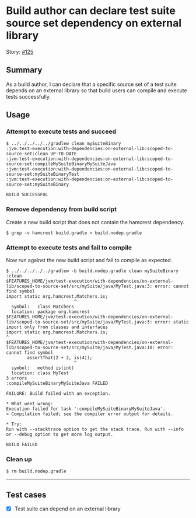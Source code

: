 # Build author can declare test suite source set dependency on external library

Story: [#125](https://github.com/gradle/langos/issues/125)

## Summary
As a build author, I can declare that a specific source set of a test suite depends on an external library so that build users can compile and execute tests successfully.

## Usage

### Attempt to execute tests and succeed

    $ ../../../../../gradlew clean mySuiteBinary
    :jvm:test-execution:with-dependencies:on-external-lib:scoped-to-source-set:clean UP-TO-DATE
    :jvm:test-execution:with-dependencies:on-external-lib:scoped-to-source-set:compileMySuiteBinaryMySuiteJava
    :jvm:test-execution:with-dependencies:on-external-lib:scoped-to-source-set:mySuiteBinaryTest
    :jvm:test-execution:with-dependencies:on-external-lib:scoped-to-source-set:mySuiteBinary

    BUILD SUCCESSFUL


### Remove dependency from build script
Create a new build script that does not contain the hamcrest dependency.

    $ grep -v hamcrest build.gradle > build.nodep.gradle

### Attempt to execute tests and fail to compile
Now run against the new build script and fail to compile as expected.

    $ ../../../../../gradlew -b build.nodep.gradle clean mySuiteBinary
    :clean
    $FEATURES_HOME/jvm/test-execution/with-dependencies/on-external-lib/scoped-to-source-set/src/mySuite/java/MyTest.java:3: error: cannot find symbol
    import static org.hamcrest.Matchers.is;
                              ^
      symbol:   class Matchers
      location: package org.hamcrest
    $FEATURES_HOME/jvm/test-execution/with-dependencies/on-external-lib/scoped-to-source-set/src/mySuite/java/MyTest.java:3: error: static import only from classes and interfaces
    import static org.hamcrest.Matchers.is;
    ^
    $FEATURES_HOME/jvm/test-execution/with-dependencies/on-external-lib/scoped-to-source-set/src/mySuite/java/MyTest.java:10: error: cannot find symbol
            assertThat(2 + 2, is(4));
                              ^
      symbol:   method is(int)
      location: class MyTest
    3 errors
    :compileMySuiteBinaryMySuiteJava FAILED

    FAILURE: Build failed with an exception.

    * What went wrong:
    Execution failed for task ':compileMySuiteBinaryMySuiteJava'.
    > Compilation failed; see the compiler error output for details.

    * Try:
    Run with --stacktrace option to get the stack trace. Run with --info or --debug option to get more log output.

    BUILD FAILED


### Clean up

    $ rm build.nodep.gradle

----

## Test cases

 - [x] Test suite can depend on an external library
